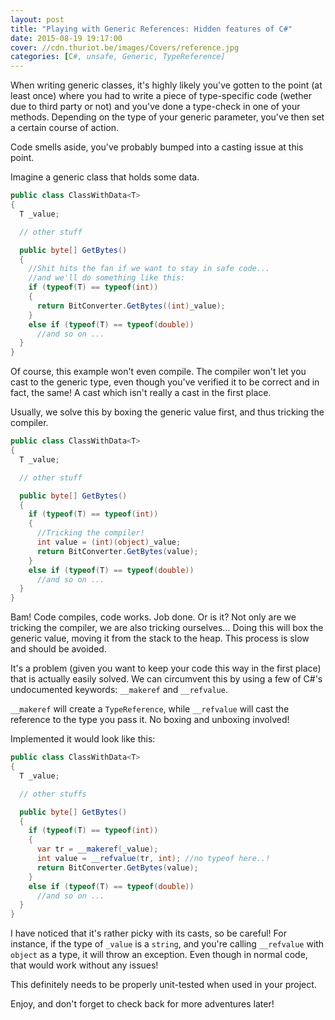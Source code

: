```yaml
---
layout: post
title: "Playing with Generic References: Hidden features of C#"
date: 2015-08-19 19:17:00
cover: //cdn.thuriot.be/images/Covers/reference.jpg
categories: [C#, unsafe, Generic, TypeReference]
---
```


When writing generic classes, it's highly likely you've gotten to the point (at least once) where you had to write a piece of type-specific code (wether due to third party or not) and you've done a type-check in one of your methods. Depending on the type of your generic parameter, you've then set a certain course of action.

Code smells aside, you've probably bumped into a casting issue at this point.

Imagine a generic class that holds some data.

```csharp
public class ClassWithData<T>
{
  T _value;

  // other stuff

  public byte[] GetBytes()
  {
    //Shit hits the fan if we want to stay in safe code...
    //and we'll do something like this:
    if (typeof(T) == typeof(int))
    {
      return BitConverter.GetBytes((int)_value);
    }
    else if (typeof(T) == typeof(double))
      //and so on ...
  }
}
```

Of course, this example won't even compile. The compiler won't let you cast to the generic type, even though you've verified it to be correct and in fact, the same! A cast which isn't really a cast in the first place.

Usually, we solve this by boxing the generic value first, and thus tricking the compiler.

```csharp
public class ClassWithData<T>
{
  T _value;

  // other stuff

  public byte[] GetBytes()
  {
    if (typeof(T) == typeof(int))
    {
      //Tricking the compiler!
      int value = (int)(object)_value;
      return BitConverter.GetBytes(value);
    }
    else if (typeof(T) == typeof(double))
      //and so on ...
  }
}
```

Bam! Code compiles, code works. Job done. Or is it? Not only are we tricking the compiler, we are also tricking ourselves... Doing this will box the generic value, moving it from the stack to the heap. This process is slow and should be avoided.

It's a problem (given you want to keep your code this way in the first place) that is actually easily solved. We can circumvent this by using a few of C#'s undocumented keywords: `__makeref` and `__refvalue`.

`__makeref` will create a `TypeReference`, while `__refvalue` will cast the reference to the type you pass it. No boxing and unboxing involved!

Implemented it would look like this:

```csharp
public class ClassWithData<T>
{
  T _value;

  // other stuffs

  public byte[] GetBytes()
  {
    if (typeof(T) == typeof(int))
    {
      var tr = __makeref(_value);
      int value = __refvalue(tr, int); //no typeof here..!
      return BitConverter.GetBytes(value);
    }
    else if (typeof(T) == typeof(double))
      //and so on ...
  }
}
```

I have noticed that it's rather picky with its casts, so be careful! For instance, if the type of `_value` is a `string`, and you're calling `__refvalue` with `object` as a type, it will throw an exception. Even though in normal code, that would work without any issues!

This definitely needs to be properly unit-tested when used in your project.

Enjoy, and don't forget to check back for more adventures later!
